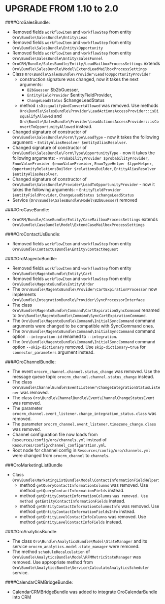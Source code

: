 UPGRADE FROM 1.10 to 2.0 
========================

####OroSalesBundle:
- Removed fields `workflowItem` and `workflowStep` from entity `Oro\Bundle\SalesBundle\Entity\Lead`
- Removed fields `workflowItem` and `workflowStep` from entity `Oro\Bundle\SalesBundle\Entity\Opportunity`
- Removed fields `workflowItem` and `workflowStep` from entity `Oro\Bundle\SalesBundle\Entity\SalesFunnel`
- `OroCRM/Bundle/SalesBundle/Entity/LeadMailboxProcessSettings` extends `Oro\Bundle\SalesBundle\Model\ExtendLeadMailboxProcessSettings`
- Class `Oro\Bundle\SalesBundle\Provider\LeadToOpportunityProvider`
    - construction signature was changed, now it takes the next arguments:
        - `B2bGuesser` $b2bGuesser,
        - `EntityFieldProvider` $entityFieldProvider,
        - `ChangeLeadStatus` $changeLeadStatus
    - method `isDisqualifyAndConvertAllowed` was removed. Use methods `Oro\Bundle\SalesBundle\Provider\LeadActionsAccessProvider::isDisqualifyAllowed` and `Oro\Bundle\SalesBundle\Provider\LeadActionsAccessProvider::isConvertToOpportunityAllowed` instead.
- Changed signature of constructor of `Oro\Bundle\SalesBundle\Form\Type\LeadType` - now it takes the following argument:
      - `EntityAliasResolver $entityAliasResolver`.
- Changed signature of constructor of `Oro\Bundle\SalesBundle\Form\Type\OpportunityType` - now it takes the following arguments:
      - `ProbabilityProvider $probabilityProvider`,
        `EnumValueProvider $enumValueProvider`,
        `EnumTypeHelper $typeHelper`,
        `OpportunityRelationsBuilder $relationsBuilder`,
        `EntityAliasResolver $entityAliasResolver`.
- Changed signature of constructor of `Oro\Bundle\SalesBundle\Provider\LeadToOpportunityProvider` - now it takes the following arguments:
      - `EntityFieldProvider $entityFieldProvider`,
        `ChangeLeadStatus $changeLeadStatus`
- Service (`Oro\Bundle\SalesBundle\Model\B2bGuesser`) removed

####OroCaseBundle:
- `OroCRM/Bundle/CaseBundle/Entity/CaseMailboxProcessSettings` extends `Oro\Bundle\CaseBundle\Model\ExtendCaseMailboxProcessSettings`

####OroContactUsBundle:
- Removed fields `workflowItem` and `workflowStep` from entity `Oro\Bundle\ContactUsBundle\Entity\ContactRequest`

####OroMagentoBundle:
- Removed fields `workflowItem` and `workflowStep` from entity `Oro\Bundle\MagentoBundle\Entity\Cart`
- Removed fields `workflowItem` and `workflowStep` from entity `Oro\Bundle\MagentoBundle\Entity\Order`
- The `Oro\Bundle\MagentoBundle\Provider\CartExpirationProcessor` now implements `Oro\Bundle\IntegrationBundle\Provider\SyncProcessorInterface`
- The class `Oro\Bundle\MagentoBundle\Command\CartExpirationSyncCommand` renamed to `Oro\Bundle\MagentoBundle\Command\SyncCartExpirationCommand`.
- The `Oro\Bundle\MagentoBundle\Command\InitialSyncCommand` command arguments were changed to be compatible with SyncCommand ones.
- The `Oro\Bundle\MagentoBundle\Command\InitialSyncCommand` command option `--integration-id` renamed to `--integration`.
- The `Oro\Bundle\MagentoBundle\Command\InitialSyncCommand` command option `--skip-dictionary` removed. Use  `skip-dictionary=true` for `connector_parameters` argument instead.

####OroChannelBundle:
- The event `orocrm_channel.channel.status_change` was removed. Use the message queue topic `orocrm_channel.channel.status_change` instead.
- The class `Oro\Bundle\ChannelBundle\EventListener\ChangeIntegrationStatusListener` was removed.
- The class `Oro\Bundle\ChannelBundle\Event\ChannelChangeStatusEvent` was removed.
- The parameter `orocrm_channel.event_listener.change_integration_status.class` was removed.
- The parameter `orocrm_channel.event_listener.timezone_change.class` was removed.
- Channel configuration file now loads from `Resources/config/oro/channels.yml` instead of `Resources/config/channel_configuration.yml`.
- Root node for channel config in `Resources/config/oro/channels.yml` were changed from `orocrm_channel` to `channels`.

###OroMarketingListBundle
- Class `Oro\Bundle\MarketingListBundle\Model\ContactInformationFieldHelper`:
    - method `getQueryContactInformationColumns` was removed. Use method `getQueryContactInformationFields` instead.
    - method `getEntityContactInformationColumns` `was removed. Use method getEntityContactInformationFields` instead.
    - method `getEntityContactInformationColumnsInfo` was removed. Use method `getEntityContactInformationFieldsInfo` instead.
    - method `getEntityLevelContactInfoColumns` was removed. Use method `getEntityLevelContactInfoFields` instead.

####OroAnalyticsBundle:
- The class `Oro\Bundle\AnalyticsBundle\Model\StateManager` and its service `orocrm_analytics.model.state_manager` were removed.
- The method `scheduleRecalculation` of `Oro\Bundle\AnalyticsBundle\Model\RFMMetricStateManager` was removed. Use appropriate method from `Oro\Bundle\AnalyticsBundle\Service\CalculateAnalyticsScheduler` service.


####CalendarCRMBridgeBundle:
- CalendarCRMBridgeBundle was added to integrate OroCalendarBundle into CRM
